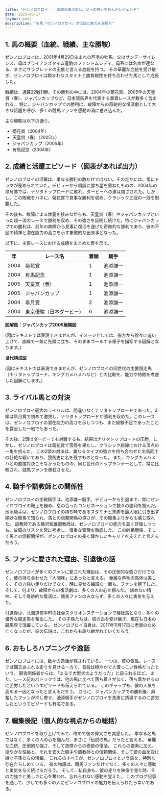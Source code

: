 ```yaml
---
title: "ゼンノロブロイ -  奇跡の復活劇と、父への想いを刻んだレジェンド"
date: 2025-06-17
layout: post
description: "名馬『ゼンノロブロイ』の伝説と魅力を深堀り"
---
```


## 1. 馬の概要（血統、戦績、主な勝鞍）

ゼンノロブロイは、2001年4月29日生まれの芦毛の牡馬。父はサンデーサイレンス、母はブライアンズタイム産駒のファントムレディ。母系には名血が連なる、まさにサラブレッドの王族と言える血統を持つ。  その華麗な血統を受け継ぎ、ゼンノロブロイは類まれなスタミナと勝負根性を持ち合わせた馬として成長した。

戦績は、通算22戦11勝。その勝利の中には、2004年の菊花賞、2005年の天皇賞（春）、ジャパンカップなど、日本競馬界を代表する重賞レースが数多く含まれる。  特に、ジャパンカップでの勝利は、故障からの奇跡的な復活劇として大きな話題を呼び、多くの競馬ファンを感動の渦に巻き込んだ。

主な勝鞍は以下の通り。

* 菊花賞（2004年）
* 天皇賞（春）（2005年）
* ジャパンカップ（2005年）
* 有馬記念（2004年）


## 2. 成績と活躍エピソード（図表があれば出力）


ゼンノロブロイの活躍は、単なる勝利の数だけではない。その走りには、常にドラマが秘められていた。デビューから順調に勝ち星を重ねたものの、2004年の皐月賞では、ナリタトップロードに敗れ、ダービーへの道は閉ざされた。しかし、この敗戦をバネに、菊花賞で見事な勝利を収め、クラシック三冠の一冠を制覇した。

その後も、故障による休養を挟みながらも、天皇賞（春）やジャパンカップといった超一流のレースで勝利を収め、その強さを証明し続けた。特にジャパンカップでの勝利は、前年の故障から見事に復活を遂げた奇跡的な勝利であり、彼の不屈の精神と潜在能力の高さを示す象徴的な出来事となった。

以下に、主要レースにおける成績をまとめた表を示す。


| 年 | レース名           | 着順 | 騎手     |
|---|--------------------|-----|---------|
| 2004 | 菊花賞             | 1   | 池添謙一 |
| 2004 | 有馬記念             | 1   | 池添謙一 |
| 2005 | 天皇賞（春）       | 1   | 池添謙一 |
| 2005 | ジャパンカップ       | 1   | 池添謙一 |
| 2004 | 皐月賞             | 2   | 池添謙一 |
| 2004 | 東京優駿（日本ダービー）| 6   | 池添謙一 |


**図解風：ジャパンカップ2005展開図**

(図はテキストでは表現できませんが、イメージとしては、後方から徐々に追い上げて、直線で一気に先頭に立ち、そのままゴールする様子を描写する図解となります。)

**世代構成図**

(図はテキストでは表現できませんが、ゼンノロブロイの同世代の主要競走馬（ナリタトップロード、キングカメハメハなど）との比較を、能力や特徴を考慮した図解にします。)


## 3. ライバル馬との対決

ゼンノロブロイ最大のライバルは、間違いなくナリタトップロードであった。2頭は皐月賞で初めて激突し、ナリタトップロードが勝利を収めた。このレースは、ゼンノロブロイの潜在能力の高さを示しつつも、まだ経験不足であったことを露呈した一戦でもあった。

その後、2頭はダービーでも対戦するも、結果はナリタトップロードの圧勝。しかし、ゼンノロブロイは菊花賞で雪辱を果たし、クラシック路線における頂点の一角を掴んだ。  この2頭の対決は、異なるタイプの強さを持ち合わせた名馬同士の壮絶な戦いであり、競馬史に名を残すものとなった。  また、キングカメハメハとの直接対決こそなかったものの、同じ世代のトップランナーとして、常に比較され、競馬ファンを熱狂させた。


## 4. 騎手や調教師との関係性

ゼンノロブロイの主戦騎手は、池添謙一騎手。デビューから引退まで、常にゼンノロブロイの鞍上を務め、息の合ったコンビネーションで数々の勝利を掴んだ。池添騎手は、ゼンノロブロイの持ち味であるスタミナと末脚を最大限に引き出す絶妙な騎乗で知られ、馬との信頼関係の深さが、その騎乗ぶりからも感じ取れた。  調教師である藤沢和雄調教師は、ゼンノロブロイの能力を高く評価しつつも、故障のリスクを常に考慮し、慎重な管理を徹底した。  この師弟関係、そして馬との信頼関係が、ゼンノロブロイの長く輝かしいキャリアを支えたと言えるだろう。


## 5. ファンに愛された理由、引退後の話

ゼンノロブロイが多くのファンに愛された理由は、その圧倒的な強さだけでなく、彼の持ち合わせた「人間味」にあったと言える。  華麗な芦毛の馬体は美しく、その力強い走りだけでなく、時に見せる繊細な一面も、ファンを魅了した。  そして、何より、故障からの復活劇は、多くの人の心を掴んだ。  諦めない精神、そして奇跡的な復活は、競馬ファンのみならず、多くの人々に勇気を与えた。

引退後は、北海道安平町の社台スタリオンステーションで種牡馬となり、多くの優秀な競走馬を輩出した。  その子孫たちは、彼の血を受け継ぎ、現在も日本の競馬界で活躍している。  ゼンノロブロイ自身は、2017年11月17日に老衰のため亡くなったが、彼の伝説は、これからも語り継がれていくだろう。


## 6. おもしろハプニングや逸話

ゼンノロブロイには、数々の逸話が残されている。  一つは、彼の気性。レースでは闘志あふれる走りを見せる一方で、普段は穏やかで人懐っこい性格だったという。  厩舎関係者からは、「まるで大型犬のようだった」と語られるほど。  また、レース前のパドックでは、他の馬に比べて落ち着きがなく、落ち着かせるのに苦労したというエピソードも伝えられている。  このギャップも、彼の人気を高める一因となったと言えるだろう。  さらに、ジャパンカップでの勝利後、興奮したファンが押し寄せ、池添騎手がゼンノロブロイを馬房に誘導するのに苦労したというエピソードも有名である。


## 7. 編集後記（個人的な視点からの総括）

ゼンノロブロイを取り上げてみて、改めて彼の偉大さを実感した。  単なる名馬ではなく、多くの人の心を掴んだ、まさに「伝説の馬」だったと言える。  華麗な血統、圧倒的な強さ、そして故障からの奇跡の復活。  これらの要素に加え、穏やかな性格と、それを支えた騎手や調教師との信頼関係、そして彼の血を受け継ぐ子孫たちの活躍。  これらのすべてが、ゼンノロブロイという馬を、特別な存在たらしめている。  彼の物語は、競馬ファンだけでなく、多くの人々に感動と勇気を与え続けるだろう。  そして、私自身も、彼の走りを映像で見た時、その力強さと美しさに心を奪われ、忘れられない感動を覚えた。  このブログ記事を通して、少しでも多くの人にゼンノロブロイの魅力を伝えられたら幸いである。
